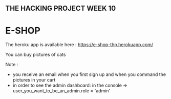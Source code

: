 ## THE HACKING PROJECT WEEK 10
# E-SHOP

The heroku app is available here : https://e-shop-thp.herokuapp.com/

You can buy pictures of cats

Note : 
- you receive an email when you first sign up and when you command the pictures in your cart
- in order to see the admin dashboard: in the console => user_you_want_to_be_an_admin.role = 'admin'

